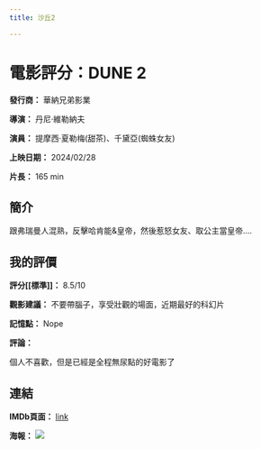 ```yaml
---
title: 沙丘2

---
```


# 電影評分：DUNE 2
**發行商：**  	華納兄弟影業

**導演：** 	丹尼·維勒納夫

**演員：** 提摩西·夏勒梅(甜茶)、千黛亞(蜘蛛女友)

**上映日期：** 2024/02/28

**片長：** 165 min 


## 簡介
跟弗瑞曼人混熟，反擊哈肯能&皇帝，然後惹怒女友、取公主當皇帝....

## 我的評價
**評分[[標準]]：** 8.5/10

**觀影建議：**  不要帶腦子，享受壯觀的場面，近期最好的科幻片

**記憶點：**  Nope

**評論：**

個人不喜歡，但是已經是全程無尿點的好電影了

## 連結
**IMDb頁面：** [link](https://www.imdb.com/title/tt15239678/)

**海報：** 
![](https://th.bing.com/th/id/OIP.mN7Q68emuiyz86cFu61tiwHaFr?w=282&h=216&c=7&r=0&o=5&pid=1.7)